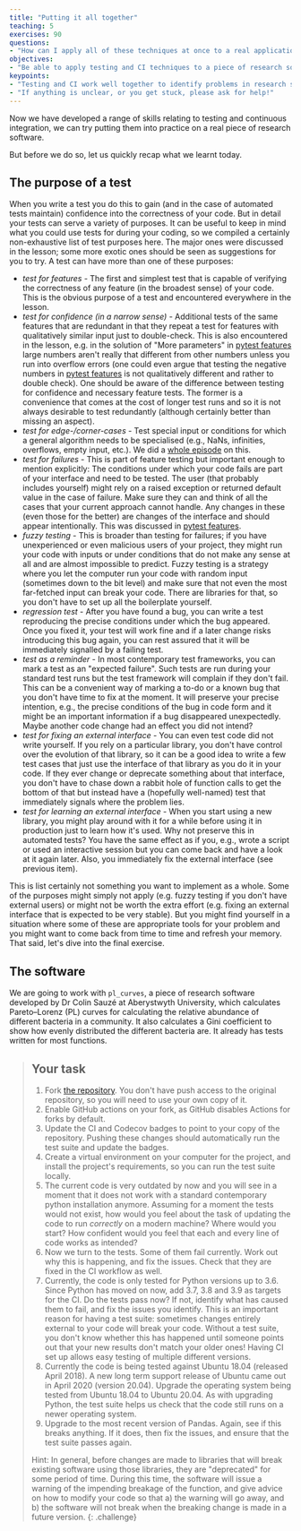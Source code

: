 ```yaml
---
title: "Putting it all together"
teaching: 5
exercises: 90
questions:
- "How can I apply all of these techniques at once to a real application?"
objectives:
- "Be able to apply testing and CI techniques to a piece of research software."
keypoints:
- "Testing and CI work well together to identify problems in research software and allow them to be fixed quickly."
- "If anything is unclear, or you get stuck, please ask for help!"
---
```


Now we have developed a range of skills relating to testing and continuous
integration, we can try putting them into practice on a real piece of research
software.

But before we do so, let us quickly recap what we learnt today.

## The purpose of a test

When you write a test you do this to gain (and in the case of automated tests
maintain) confidence into the correctness of your code. But in detail your tests
can serve a variety of purposes. It can be useful to keep in mind what you could
use tests for during your coding, so we compiled a certainly non-exhaustive list
of test purposes here. The major ones were discussed in the lesson; some more
exotic ones should be seen as suggestions for you to try. A test can have more
than one of these purposes:

* *test for features* - The first and simplest test that is capable of verifying
  the correctness of any feature (in the broadest sense) of your code. This is
  the obvious purpose of a test and encountered everywhere in the lesson.
* *test for confidence (in a narrow sense)* - Additional tests of the same
  features that are redundant in that they repeat a test for features with
  qualitatively similar input just to double-check. This is also encountered in
  the lesson, e.g. in the solution of "More parameters" in [pytest
  features][pytest_features] large numbers aren't really that different from
  other numbers unless you run into overflow errors (one could even argue that
  testing the negative numbers in [pytest features][pytest_features] is not
  qualitatively different and rather  to double check). One should be aware of
  the difference between testing for confidence and necessary feature tests. The
  former is a convenience that comes at the cost of longer test runs and so it
  is not always desirable to test redundantly (although certainly better than
  missing an aspect).
* *test for edge-/corner-cases* - Test special input or conditions for which a
  general algorithm needs to be specialised (e.g., NaNs, infinities, overflows,
  empty input, etc.). We did a [whole episode][edge_cases] on this.
* *test for failures* - This is part of feature testing but important enough to
  mention explicitly: The conditions under which your code fails are part of
  your interface and need to be tested. The user (that probably includes
  yourself) might rely on a raised exception or returned default value in the
  case of failure. Make sure they can and think of all the cases that your
  current approach cannot handle. Any changes in these (even those for the
  better) are changes of the interface and should appear intentionally. This was
  discussed in [pytest features][pytest_features].
* *fuzzy testing* - This is broader than testing for failures; if you have
  unexperienced or even malicious users of your project, they might run your
  code with inputs or under conditions that do not make any sense at all and are
  almost impossible to predict. Fuzzy testing is a strategy where you let the
  computer run your code with random input (sometimes down to the bit level) and
  make sure that not even the most far-fetched input can break your code. There
  are libraries for that, so you don't have to set up all the boilerplate
  yourself.
* *regression test* - After you have found a bug, you can write a test reproducing
  the precise conditions under which the bug appeared. Once you fixed it, your
  test will work fine and if a later change risks introducing this bug again, you
  can rest assured that it will be immediately signalled by a failing test.
* *test as a reminder* - In most contemporary test frameworks, you can mark a test
  as an "expected failure". Such tests are run during your standard test runs
  but the test framework will complain if they don't fail. This can be a
  convenient way of marking a to-do or a known bug that you don't have time to
  fix at the moment. It will preserve your precise intention, e.g., the precise
  conditions of the bug in code form and it might be an important information if
  a bug disappeared unexpectedly. Maybe another code change had an effect you
  did not intend?
* *test for fixing an external interface* - You can even test code did not write
  yourself. If you rely on a particular library, you don't have control over the
  evolution of that library, so it can be a good idea to write a few test cases
  that just use the interface of that library as you do it in your code. If they
  ever change or deprecate something about that interface, you don't have to
  chase down a rabbit hole of function calls to get the bottom of that but
  instead have a (hopefully well-named) test that immediately signals where the
  problem lies.
* *test for learning an external interface* - When you start using a new library,
  you might play around with it for a while before using it in production just
  to learn how it's used. Why not preserve this in automated tests? You have the
  same effect as if you, e.g., wrote a script or used an interactive session but
  you can come back and have a look at it again later. Also, you immediately fix
  the external interface (see previous item).

This is list certainly not something you want to implement as a whole. Some of
the purposes might simply not apply (e.g. fuzzy testing if you don't have
external users) or might not be worth the extra effort (e.g. fixing an external
interface that is expected to be very stable). But you might find yourself in a
situation where some of these are appropriate tools for your problem and you
might want to come back from time to time and refresh your memory. That said,
let's dive into the final exercise.

## The software

We are going to work with `pl_curves`, a piece of research software developed by
Dr Colin Sauzé at Aberystwyth University, which calculates Pareto–Lorenz (PL)
curves for calculating the relative abundance of different bacteria in a
community. It also calculates a Gini coefficient to show how evenly distributed
the different bacteria are. It already has tests written for most functions.

> ## Your task
> 
> 1. Fork [the repository][pl-curves]. You don't have push access to the original
>    repository, so you will need to use your own copy of it.
> 2. Enable GitHub actions on your fork,
>    as GitHub disables Actions for forks by default.
> 3. Update the CI and Codecov badges to point to your copy of the repository.
>    Pushing these changes should automatically run the test suite and update
>    the badges.
> 4. Create a virtual environment on your computer for the project, and install
>    the project's requirements, so you can run the test suite locally.
> 5. The current code is very outdated by now and you will see in a moment that
>    it does not work with a standard contemporary python installation anymore.
>    Assuming for a moment the tests would not exist, how would you feel about
>    the task of updating the code to run _correctly_ on a modern machine? Where
>    would you start? How confident would you feel that each and every line of
>    code works as intended?
> 6. Now we turn to the tests. Some of them fail currently. Work out why this is
>    happening, and fix the issues. Check that they are fixed in the CI workflow
>    as well.
> 7. Currently, the code is only tested for Python versions up to 3.6. Since
>    Python has moved on now, add 3.7, 3.8 and 3.9 as targets for the CI. Do the
>    tests pass now? If not, identify what has caused them to fail, and fix the
>    issues you identify. This is an important reason for having a test suite:
>    sometimes changes entirely external to your code will break your code.
>    Without a test suite, you don't know whether this has happened until
>    someone points out that your new results don't match your older ones!
>    Having CI set up allows easy testing of multiple different versions.
> 8. Currently the code is being tested against Ubuntu 18.04 (released April 2018).
>    A new long term support release of Ubuntu came out in April 2020 (version 20.04).
>    Upgrade the operating system being tested from Ubuntu 18.04 to Ubuntu 20.04.
>    As with upgrading Python, the test suite helps us check that the code still
>    runs on a newer operating system.
> 9. Upgrade to the most recent version of Pandas. Again, see if this breaks
>    anything. If it does, then fix the issues, and ensure that the test suite
>    passes again.
>
> Hint: In general, before changes are made to libraries that will break
> existing software using those libraries, they are "deprecated" for some period
> of time. During this time, the software will issue a warning of the impending
> breakage of the function, and give advice on how to modify your code so that
> a) the warning will go away, and b) the software will not break when the
> breaking change is made in a future version.
{: .challenge}


[pl-curves]: https://github.com/CDT-AIMLAC/pl_curves
[pytest_features]: https://edbennett.github.io/python-testing-ci/02-pytest-functionality/index.html
[edge_cases]: https://edbennett.github.io/python-testing-ci/04-edges/index.html
